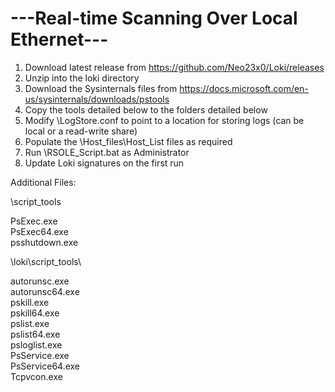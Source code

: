 # ---Real-time Scanning Over Local Ethernet---

1. Download latest release from https://github.com/Neo23x0/Loki/releases
2. Unzip into the loki directory
3. Download the Sysinternals files from https://docs.microsoft.com/en-us/sysinternals/downloads/pstools
4. Copy the tools detailed below to the folders detailed below 
5. Modify \LogStore.conf to point to a location for storing logs (can be local or a read-write share)
6. Populate the \Host_files\Host_List files as required
7. Run \RSOLE_Script.bat as Administrator
8. Update Loki signatures on the first run

Additional Files:

\script_tools

PsExec.exe<br />
PsExec64.exe<br />
psshutdown.exe<br />

\loki\script_tools\

autorunsc.exe<br />
autorunsc64.exe<br />
pskill.exe<br />
pskill64.exe<br />
pslist.exe<br />
pslist64.exe<br />
psloglist.exe<br />
PsService.exe<br />
PsService64.exe<br />
Tcpvcon.exe
